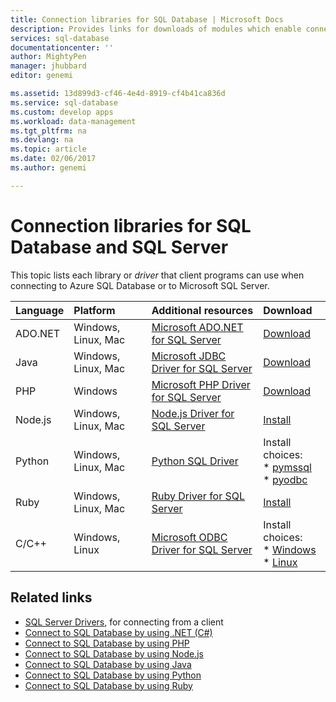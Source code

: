 ```yaml
---
title: Connection libraries for SQL Database | Microsoft Docs
description: Provides links for downloads of modules which enable connection to SQL Server and SQL Database from a broad variety of client programming languages. The modules are released by the community or by Microsoft.
services: sql-database
documentationcenter: ''
author: MightyPen
manager: jhubbard
editor: genemi

ms.assetid: 13d899d3-cf46-4e4d-8919-cf4b41ca836d
ms.service: sql-database
ms.custom: develop apps
ms.workload: data-management
ms.tgt_pltfrm: na
ms.devlang: na
ms.topic: article
ms.date: 02/06/2017
ms.author: genemi

---
```

# Connection libraries for SQL Database and SQL Server

This topic lists each library or *driver* that client programs can use when connecting to Azure SQL Database or to Microsoft SQL Server. 

| Language | Platform | Additional resources | Download |
|:--- |:--- |:--- |:--- |
| ADO.NET |Windows, Linux, Mac |[Microsoft ADO.NET for SQL Server](https://docs.microsoft.com/sql/connect/ado-net/microsoft-ado-net-for-sql-server/) |[Download](https://www.microsoft.com/net/) |
| Java |Windows, Linux, Mac |[Microsoft JDBC Driver for SQL Server](https://docs.microsoft.com/sql/connect/jdbc/microsoft-jdbc-driver-for-sql-server/) |[Download](http://go.microsoft.com/fwlink/?LinkId=245496) |
| PHP |Windows |[Microsoft PHP Driver for SQL Server](https://docs.microsoft.com/sql/connect/php/microsoft-php-driver-for-sql-server/) |[Download](https://www.microsoft.com/download/details.aspx?id=20098) |
| Node.js |Windows, Linux, Mac |[Node.js Driver for SQL Server](https://docs.microsoft.com/sql/connect/node-js/node-js-driver-for-sql-server/) |[Install](https://docs.microsoft.com/sql/connect/node-js/step-1-configure-development-environment-for-node-js-development/) |
| Python |Windows, Linux, Mac |[Python SQL Driver](https://docs.microsoft.com/sql/connect/python/python-driver-for-sql-server/) |Install choices: <br/> \* [pymssql](https://docs.microsoft.com/sql/connect/python/pymssql/step-1-configure-development-environment-for-pymssql-python-development/) <br/> \* [pyodbc](https://docs.microsoft.com/sql/connect/python/pyodbc/step-1-configure-development-environment-for-pyodbc-python-development/) |
| Ruby |Windows, Linux, Mac |[Ruby Driver for SQL Server](https://docs.microsoft.com/sql/connect/ruby/ruby-driver-for-sql-server/) |[Install](https://docs.microsoft.com/sql/connect/ruby/step-1-configure-development-environment-for-ruby-development/) |
| C/C++ |Windows, Linux |[Microsoft ODBC Driver for SQL Server](http://docs.microsoft.com/sql/connect/odbc/microsoft-odbc-driver-for-sql-server) |Install choices: <br/> \* [Windows](https://www.microsoft.com/download/details.aspx?id=53339) <br/> \* [Linux](https://blogs.msdn.microsoft.com/sqlnativeclient/2016/10/20/odbc-driver-13-0-for-linux-released/) |

## Related links

- [SQL Server Drivers](https://docs.microsoft.com/sql/connect/sql-server-drivers/), for connecting from a client
- [Connect to SQL Database by using .NET (C#)](sql-database-connect-query-dotnet.md)
- [Connect to SQL Database by using PHP](sql-database-connect-query-php.md)
- [Connect to SQL Database by using Node.js](sql-database-connect-query-nodejs.md)
- [Connect to SQL Database by using Java](sql-database-connect-query-java.md)
- [Connect to SQL Database by using Python](sql-database-connect-query-python.md)
- [Connect to SQL Database by using Ruby](sql-database-connect-query-ruby.md)
